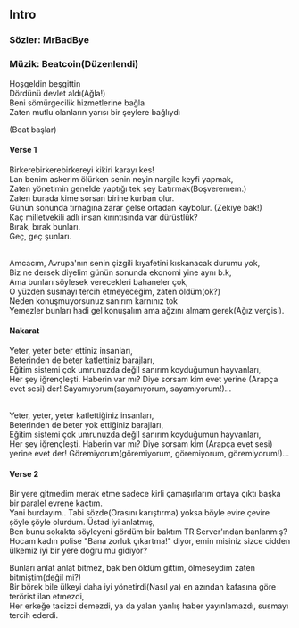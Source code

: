 ## Intro

### Sözler: MrBadBye
### Müzik: Beatcoin(Düzenlendi)

Hoşgeldin beşgittin <br>
Dördünü devlet aldı(Ağla!) <br>
Beni sömürgecilik hizmetlerine bağla <br>
Zaten mutlu olanların yarısı bir şeylere bağlıydı <br>

(Beat başlar)

#### Verse 1
Birkerebirkerebirkereyi kikiri karayı kes! <br>
Lan benim askerim ölürken senin neyin nargile keyfi yapmak, <br>
Zaten yönetimin genelde yaptığı tek şey batırmak(Boşveremem.) <br>
Zaten burada kime sorsan birine kurban olur. <br>
Günün sonunda tırnağına zarar gelse ortadan kaybolur. (Zekiye bak!) <br>
Kaç milletvekili adlı insan kırıntısında var dürüstlük? <br>
Bırak, bırak bunları. <br>
Geç, geç şunları. <br><br>

Amcacım, Avrupa'nın senin çizgili kıyafetini kıskanacak durumu yok, <br>
Biz ne dersek diyelim günün sonunda ekonomi yine aynı b.k, <br>
Ama bunları söylesek verecekleri bahaneler çok, <br>
O yüzden susmayı tercih etmeyeceğim, zaten öldüm(ok?) <br>
Neden konuşmuyorsunuz sanırım karnınız tok <br>
Yemezler bunları hadi gel konuşalım ama ağzını almam gerek(Ağız vergisi). <br>

#### Nakarat
Yeter, yeter beter ettiniz insanları, <br>
Beterinden de beter katlettiniz barajları, <br>
Eğitim sistemi çok umrunuzda değil sanırım koyduğumun hayvanları, <br>
Her şey iğrençleşti. Haberin var mı? Diye sorsam kim evet yerine (Arapça evet sesi) der! Sayamıyorum(sayamıyorum, sayamıyorum!)... <br><br>

Yeter, yeter, yeter katlettiğiniz insanları, <br>
Beterinden de beter yok ettiğiniz barajları, <br>
Eğitim sistemi çok umrunuzda değil sanırım koyduğumun hayvanları, <br>
Her şey iğrençleşti. Haberin var mı? Diye sorsam kim (Arapça evet sesi) yerine evet der! Göremiyorum(göremiyorum, göremiyorum, göremiyorum!)... <br>

#### Verse 2
Bir yere gitmedim merak etme sadece kirli çamaşırlarım ortaya çıktı başka bir paralel evrene kaçtım. <br>
Yani burdayım.. Tabi sözde(Orasını karıştırma) yoksa böyle evire çevire şöyle şöyle olurdum. Üstad iyi anlatmış, <br>
Ben bunu sokakta söyleyeni gördüm bir baktım TR Server'ından banlanmış? <br>
Hocam kadın polise "Bana zorluk çıkartma!" diyor, emin misiniz sizce cidden ülkemiz iyi bir yere doğru mu gidiyor? <br>

Bunları anlat anlat bitmez, bak ben öldüm gittim, ölmeseydim zaten bitmiştim(değil mi?) <br>
Bir börek bile ülkeyi daha iyi yönetirdi(Nasıl ya) en azından kafasına göre terörist ilan etmezdi, <br>
Her erkeğe tacizci demezdi, ya da yalan yanlış haber yayınlamazdı, susmayı tercih ederdi. <br>

